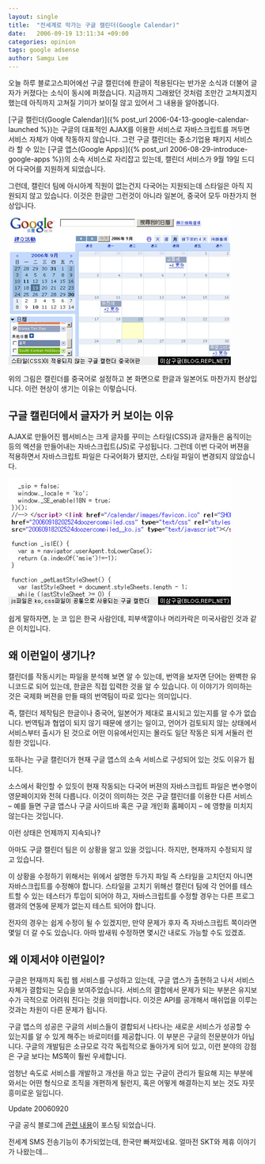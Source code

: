 ```yaml
---
layout: single
title:  "전세계로 막가는 구글 캘린더(Google Calendar)"
date:   2006-09-19 13:11:34 +09:00
categories: opinion
tags: google adsense
author: Samgu Lee
---
```

오늘 하루 블로고스피어에선 구글 캘린더에 한글이 적용된다는 반가운 소식과 더불어 글자가 커졌다는 소식이 동시에 퍼졌습니다. 지금까지 그래왔던 것처럼 조만간 고쳐지겠지 했는데 아직까지 고쳐질 기미가 보이질 않고 있어서 그 내용을 알아봅니다.

[구글 캘린더(Google Calendar)]({% post_url 2006-04-13-google-calendar-launched %})는 구글의 대표적인 AJAX를 이용한 서비스로 자바스크립트를 꺼두면 서비스 자체가 아예 작동하지 않습니다. 그런 구글 캘린더는 중소기업용 패키지 서비스라 할 수 있는 [구글 앱스(Google Apps)]({% post_url 2006-08-29-introduce-google-apps %})의 소속 서비스로 자리잡고 있는데, 캘린더 서비스가 9월 19일 드디어 다국어를 지원하게 되었습니다.

그런데, 캘린더 팀에 아시아계 직원이 없는건지 다국어는 지원되는데 스타일은 아직 지원되지 않고 있습니다. 이것은 한글만 그런것이 아니라 일본어, 중국어 모두 마찬가지 현상입니다.

![구글 캘린더 스타일이 맞지 않는 중국어 페이지](/assets/calendar_unstyle_china.jpg)

위의 그림은 캘린더를 중국어로 설정하고 본 화면으로 한글과 일본어도 마찬가지 현상입니다. 이런 현상이 생기는 이유는 이렇습니다.

## 구글 캘린더에서 글자가 커 보이는 이유

AJAX로 만들어진 웹서비스는 크게 글자를 꾸미는 스타일(CSS)과 글자들은 움직이는 등의 엑션을 만들어내는 자바스크립트(JS)로 구성됩니다. 그런데 이번 다국어 버젼을 적용하면서 자바스크립트 파일은 다국어화가 됐지만, 스타일 파일이 변경되지 않았습니다.

![다국어 변환이 안된 CSS파일](/assets/calendar_js_css.jpg)

쉽게 말하자면, 눈 코 입은 한국 사람인데, 피부색깔이나 머리카락은 미국사람인 것과 같은 이치입니다.

## 왜 이런일이 생기나?

캘린더를 작동시키는 파일을 분석해 보면 알 수 있는데, 번역을 보자면 단어는 완벽한 유니코드로 되어 있는데, 한글은 직접 입력한 것을 알 수 있습니다. 이 이야기가 의미하는 것은 국제화 버젼을 만들 때의 번역팀이 따로 있다는 의미입니다.

즉, 캘린더 제작팀은 한글이나 중국어, 일본어가 제대로 표시되고 있는지를 알 수가 없습니다. 번역팀과 협업이 되지 않기 때문에 생기는 일이고, 언어가 검토되지 않는 상태에서 서비스부터 출시가 된 것으로 어떤 이유에서인지는 몰라도 일단 작동은 되게 서둘러 런칭한 것입니다.

또하나는 구글 캘린더가 현재 구글 앱스의 소속 서비스로 구성되어 있는 것도 이유가 됩니다.

소스에서 확인할 수 있듯이 현재 작동되는 다국어 버젼의 자바스크립트 파일은 변수명이 영문페이지와 전혀 다릅니다. 이것이 의미하는 것은 구글 캘린더를 이용한 다른 서비스 &#8211; 예를 들면 구글 앱스나 구글 사이드바 혹은 구글 개인화 홈페이지 &#8211; 에 영향을 미치지 않는다는 것입니다.

이런 상태은 언제까지 지속되나?

아마도 구글 캘린더 팀은 이 상황을 알고 있을 것입니다. 하지만, 현재까지 수정되지 않고 있습니다.

이 상황을 수정하기 위해서는 위에서 설명한 두가지 파일 즉 스타일을 고치던지 아니면 자바스크립트를 수정해야 합니다. 스타일을 고치기 위해선 캘린더 팀에 각 언어를 테스트할 수 있는 테스터가 투입이 되어야 하고, 자바스크립트를 수정할 경우는 다른 프로그램과의 연동에 문제가 없는지 테스트 되어야 합니다.

전자의 경우는 쉽게 수정이 될 수 있겠지만, 만약 문제가 후자 즉 자바스크립트 쪽이라면 몇일 더 갈 수도 있습니다. 아마 밤새워 수정하면 몇시간 내로도 가능할 수도 있겠죠.

## 왜 이제서야 이런일이?

구글은 현재까지 독립 웹 서비스를 구성하고 있는데, 구글 앱스가 출현하고 나서 서비스 자체가 결합되는 모습을 보여주었습니다. 서비스의 결합에서 문제가 되는 부분은 유지보수가 극적으로 어려워 진다는 것을 의미합니다. 이것은 API를 공개해서 매쉬업을 이루는 것과는 차원이 다른 문제가 됩니다.

구글 앱스의 성공은 구글의 서비스들이 결합되서 나타나는 새로운 서비스가 성공할 수 있는지를 알 수 있게 해주는 바로미터를 제공합니다. 이 부분은 구글의 전문분야가 아닙니다. 구글의 개발팀은 소규모로 각각 독립적으로 돌아가게 되어 있고, 이런 분야의 강점은 구글 보다는 MS쪽이 훨씬 우세합니다.

엄청난 속도로 서비스를 개발하고 개선을 하고 있는 구글이 관리가 필요해 지는 부분에 와서는 어떤 형식으로 조직을 개편하게 될런지, 혹은 어떻게 해결하는지 보는 것도 자뭇 흥미로운 일입니다.

Update 20060920

구글 공식 블로그에 [관련 내용](http://googleblog.blogspot.com/2006/09/time-travel.html)이 포스팅 되었습니다.

전세계 SMS 전송기능이 추가되었는데, 한국만 빠져있네요. 얼마전 SKT와 제휴 이야기가 나왔는데...
